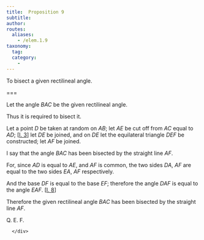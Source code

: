 ```yaml
---
title:  Proposition 9
subtitle: 
author:
routes:
  aliases:
    - /elem.1.9
taxonomy:
  tag:
  category:
    - 
---
```


To bisect a given rectilineal angle.


===

<p>Let the angle <em>BAC</em> be the given rectilineal angle.</p>


<p>Thus it is required to bisect it.</p>


<p>Let a point <em>D</em> be taken at random on <em>AB</em>; let <em>AE</em> be cut off from <em>AC</em> equal to <em>AD</em>; [<a href="/elem.1.3">I. 3</a>] let <em>DE</em> be joined, and on <em>DE</em> let the equilateral triangle <em>DEF</em> be constructed; let <em>AF</em> be joined. </p>


<p>I say that the angle <em>BAC</em> has been bisected by the straight line <em>AF</em>.</p>


<p>For, since <em>AD</em> is equal to <em>AE</em>, and <em>AF</em> is common, <span class="center">the two sides <em>DA</em>, <em>AF</em> are equal to the two sides <em>EA</em>, <em>AF</em> respectively.</span></p>


<p>And the base <em>DF</em> is equal to the base <em>EF</em>; <span class="center">therefore the angle <em>DAF</em> is equal to the angle <em>EAF</em>. [<a href="/elem.1.8">I. 8</a>]</span></p>


<p>Therefore the given rectilineal angle <em>BAC</em> has been bisected by the straight line <em>AF</em>.</p>

<div class="QED">
       
<p>Q. E. F.</p>

      </div>
